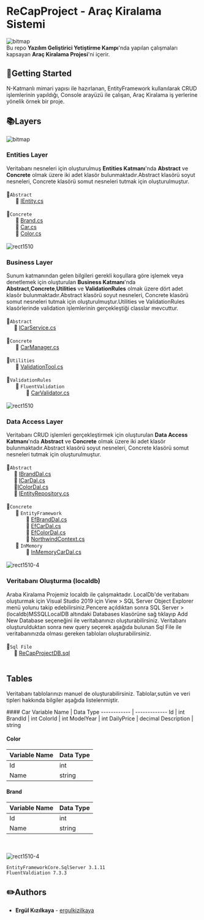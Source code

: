 # ReCapProject - Araç Kiralama Sistemi

![bitmap](https://user-images.githubusercontent.com/77868230/107104545-37940380-6833-11eb-88c0-9fa3d4771470.png)  
Bu repo **Yazılım Geliştirici Yetiştirme Kampı**'nda yapılan çalışmaları kapsayan **Araç Kiralama Projesi**'ni içerir.
## :pushpin:Getting Started
N-Katmanlı mimari yapısı ile hazırlanan, EntityFramework kullanılarak CRUD işlemlerinin yapıldığı, Console arayüzü ile çalışan, Araç Kiralama iş yerlerine yönelik örnek bir proje.
## :books:Layers  
![bitmap](https://user-images.githubusercontent.com/77868230/107105115-cb66cf00-6835-11eb-8fd7-9ddc5d7ac56e.png)
### Entities Layer
Veritabanı nesneleri için oluşturulmuş **Entities Katmanı**'nda **Abstract** ve **Concrete** olmak üzere iki adet klasör bulunmaktadır.Abstract klasörü soyut nesneleri, Concrete klasörü somut nesneleri tutmak için oluşturulmuştur.  
<br>:file_folder:`Abstract`  
&nbsp;&nbsp;&nbsp;&nbsp;&nbsp;&nbsp;:page_facing_up: [IEntity.cs](https://github.com/ergulkizilkaya/ReCapProject/blob/master/ReCapProject.Entities/Abstract/IEntity.cs)
<br> <br> :file_folder:`Concrete`  
&nbsp;&nbsp;&nbsp;&nbsp;&nbsp;&nbsp;:page_facing_up: [Brand.cs](https://github.com/ergulkizilkaya/ReCapProject/blob/master/ReCapProject.Entities/Concrete/Brand.cs)  
&nbsp;&nbsp;&nbsp;&nbsp;&nbsp;&nbsp;:page_facing_up: [Car.cs](https://github.com/ergulkizilkaya/ReCapProject/blob/master/ReCapProject.Entities/Concrete/Car.cs)  
&nbsp;&nbsp;&nbsp;&nbsp;&nbsp;&nbsp;:page_facing_up: [Color.cs](https://github.com/ergulkizilkaya/ReCapProject/blob/master/ReCapProject.Entities/Concrete/Color.cs)  
<br>
![rect1510](https://user-images.githubusercontent.com/77868230/107105276-82634a80-6836-11eb-9dd5-a159f029cfc0.png)
###  Business Layer
Sunum katmanından gelen bilgileri gerekli koşullara göre işlemek veya denetlemek için oluşturulan **Business Katmanı**'nda **Abstract**,**Concrete**,**Utilities** ve **ValidationRules** olmak üzere dört adet klasör bulunmaktadır.Abstract klasörü soyut nesneleri, Concrete klasörü somut nesneleri tutmak için oluşturulmuştur.Utilities ve ValidationRules klasörlerinde validation işlemlerinin gerçekleştiği classlar mevcuttur.  
<br>:file_folder:`Abstract`  
&nbsp;&nbsp;&nbsp;&nbsp;&nbsp;:page_facing_up: [ICarService.cs](https://github.com/ergulkizilkaya/ReCapProject/blob/master/ReCapProject.Business/Abstract/ICarService.cs)
<br> <br> :file_folder:`Concrete`  
&nbsp;&nbsp;&nbsp;&nbsp;&nbsp;&nbsp;:page_facing_up: [CarManager.cs](https://github.com/ergulkizilkaya/ReCapProject/blob/master/ReCapProject.Business/Concrete/CarManager.cs)  
<br> :file_folder:`Utilities`  
&nbsp;&nbsp;&nbsp;&nbsp;&nbsp;&nbsp;:page_facing_up: [ValidationTool.cs](https://github.com/ergulkizilkaya/ReCapProject/blob/master/ReCapProject.Business/Utilities/ValidationTool.cs)  
<br> :file_folder:`ValidationRules`  
&nbsp;&nbsp;&nbsp;&nbsp;&nbsp;&nbsp;:file_folder: `FluentValidation`  
&nbsp;&nbsp;&nbsp;&nbsp;&nbsp;&nbsp;&nbsp;&nbsp;&nbsp;&nbsp;&nbsp;&nbsp;&nbsp;:page_facing_up: [CarValidator.cs](https://github.com/ergulkizilkaya/ReCapProject/blob/master/ReCapProject.Business/ValidationRules/FluentValidation/CarValidator.cs)   
<br>
![rect1510](https://user-images.githubusercontent.com/77868230/107105238-45975380-6836-11eb-8b3e-50c7b7989b14.png)
###  Data Access Layer
Veritabanı CRUD işlemleri gerçekleştirmek için oluşturulan **Data Access Katmanı**'nda **Abstract** ve **Concrete** olmak üzere iki adet klasör bulunmaktadır.Abstract klasörü soyut nesneleri, Concrete klasörü somut nesneleri tutmak için oluşturulmuştur.  
<br>:file_folder:`Abstract`  
&nbsp;&nbsp;&nbsp;&nbsp;&nbsp;:page_facing_up: [IBrandDal.cs](https://github.com/ergulkizilkaya/ReCapProject/blob/master/ReCapProject.DataAccess/Abstract/IBrandDal.cs)  
&nbsp;&nbsp;&nbsp;&nbsp;&nbsp;:page_facing_up: [ICarDal.cs](https://github.com/ergulkizilkaya/ReCapProject/blob/master/ReCapProject.DataAccess/Abstract/ICarDal.cs)  
&nbsp;&nbsp;&nbsp;&nbsp;&nbsp;:page_facing_up:[IColorDal.cs](https://github.com/ergulkizilkaya/ReCapProject/blob/master/ReCapProject.DataAccess/Abstract/IColorDal.cs)  
&nbsp;&nbsp;&nbsp;&nbsp;&nbsp;:page_facing_up: [IEntityRepository.cs](https://github.com/ergulkizilkaya/ReCapProject/blob/master/ReCapProject.DataAccess/Abstract/IEntityRepository.cs)
<br> <br> :file_folder:`Concrete`  
&nbsp;&nbsp;&nbsp;&nbsp;&nbsp;&nbsp;:file_folder: `EntityFramework`    
&nbsp;&nbsp;&nbsp;&nbsp;&nbsp;&nbsp;&nbsp;&nbsp;&nbsp;&nbsp;&nbsp;&nbsp;&nbsp;:page_facing_up: [EfBrandDal.cs](https://github.com/ergulkizilkaya/ReCapProject/blob/master/ReCapProject.DataAccess/Concrete/EntityFramework/EfBrandDal.cs)  
&nbsp;&nbsp;&nbsp;&nbsp;&nbsp;&nbsp;&nbsp;&nbsp;&nbsp;&nbsp;&nbsp;&nbsp;&nbsp;:page_facing_up: [EfCarDal.cs](https://github.com/ergulkizilkaya/ReCapProject/blob/master/ReCapProject.DataAccess/Concrete/EntityFramework/EfCarDal.cs)  
&nbsp;&nbsp;&nbsp;&nbsp;&nbsp;&nbsp;&nbsp;&nbsp;&nbsp;&nbsp;&nbsp;&nbsp;&nbsp;:page_facing_up: [EfColorDal.cs](https://github.com/ergulkizilkaya/ReCapProject/blob/master/ReCapProject.DataAccess/Concrete/EntityFramework/EfColorDal.cs)  
&nbsp;&nbsp;&nbsp;&nbsp;&nbsp;&nbsp;&nbsp;&nbsp;&nbsp;&nbsp;&nbsp;&nbsp;&nbsp;:page_facing_up: [NorthwindContext.cs](https://github.com/ergulkizilkaya/FinalProject/blob/master/DataAccess/Concrete/EntityFramework/NorthwindContext.cs)  
&nbsp;&nbsp;&nbsp;&nbsp;&nbsp;&nbsp;:file_folder: `InMemory`    
&nbsp;&nbsp;&nbsp;&nbsp;&nbsp;&nbsp;&nbsp;&nbsp;&nbsp;&nbsp;&nbsp;&nbsp;&nbsp;:page_facing_up: [InMemoryCarDal.cs](https://github.com/ergulkizilkaya/ReCapProject/blob/master/ReCapProject.DataAccess/Concrete/InMemory/InMemoryCarDal.cs)  
<br>
![rect1510-4](https://user-images.githubusercontent.com/77868230/107106389-72e70000-683c-11eb-9717-e2a97e72c990.png)
### Veritabanı Oluşturma (localdb)
Araba Kiralama Projemiz localdb ile çalışmaktadır. LocalDb'de veritabanı oluşturmak için Visual Studio 2019 için View > SQL Server Object Explorer menü yolunu takip edebilirsiniz.Pencere açıldıktan sonra SQL Server > (localdb)MSSQLLocalDB altındaki Databases klasörüne sağ tıklayıp Add New Database seçeneğini ile veritabanınızı oluşturabilirsiniz. Veritabanı oluşturulduktan sonra new query seçerek aşağıda bulunan Sql File ile veritabanınızda olması gereken tabloları oluşturabilirsiniz.  
<br>
:page_facing_up:`Sql File`  
&nbsp;&nbsp;&nbsp;&nbsp;&nbsp;:page_facing_up: [ReCapProjectDB.sql](https://github.com/ergulkizilkaya/ReCapProject/blob/master/ReCapProjectDB.sql)  
<br>
## Tables
Veritabanı tablolarınızı manuel de oluşturabilirsiniz. Tablolar,sutün ve veri tipleri hakkında bilgiler aşağıda listelenmiştir.   
<p>
#### Car
Variable Name | Data Type
------------ | -------------
Id | int
BrandId | int
ColorId | int
ModelYear | int
DailyPrice | decimal
Description | string
 
#### Color
Variable Name | Data Type
------------ | -------------
Id | int
Name | string
    
#### Brand
Variable Name | Data Type
------------ | -------------
Id | int
Name | string
  </p>






<br><br>
![rect1510-4](https://user-images.githubusercontent.com/77868230/107105506-d02c8280-6837-11eb-865f-b2f3b8f4e779.png)

```
EntityFrameworkCore.SqlServer 3.1.11
FluentValdiation 7.3.3
```

## :pencil2:Authors
* **Ergül Kızılkaya** - [ergulkizilkaya](https://github.com/ergulkizilkaya)
